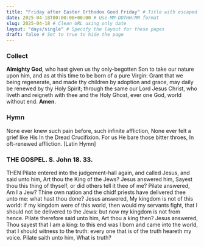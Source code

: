 ```yaml
---
title: "Friday after Easter Orthodox Good Friday" # Title with escaped quotes
date: 2025-04-18T00:00:00+00:00 # Use-MM-DDTHH:MM format
slug: 2025-04-18 # Clean URL using only date
layout: "days/single" # Specify the layout for these pages
draft: false # Set to true to hide the page
---
```


### Collect

**Almighty God**, who hast given us thy only-begotten Son to take our nature upon him, and as at this time to be born of a pure Virgin: Grant that we being regenerate, and made thy children by adoption and grace, may daily be renewed by thy Holy Spirit; through the same our Lord Jesus Christ, who liveth and reigneth with thee and the Holy Ghost, ever one God, world without end. **Amen**.


### Hymn

None ever knew such pain before,
such infinite affliction,
None ever felt a grief like His In the Dread Crucifixion.
For us He bare those bitter throes,
In oft-renewed affliction.
[Latin Hymn]


### THE GOSPEL.  S. John 18. 33.

THEN Pilate entered into the judgement-hall again, and called Jesus, and said unto him, Art thou the King of the Jews?  Jesus answered him, Sayest thou this thing of thyself, or did others tell it thee of me?  Pilate answered, Am I a Jew?  Thine own nation and the chidf priests have delivered thee unto me: what hast thou done?  Jesus answered, My kingdom is not of this world: if my kingdom were of this world, then would my servants fight, that I should not be delivered to the Jews: but now my kingdom is not from hence.  Pilate therefore said unto him, Art thou a king then?  Jesus answered, Thou sayest that I am a king: to this end was I born and came into the world, that I should witness to the truth: every one that is of the truth heareth my voice.  Pilate saith unto him, What is truth?